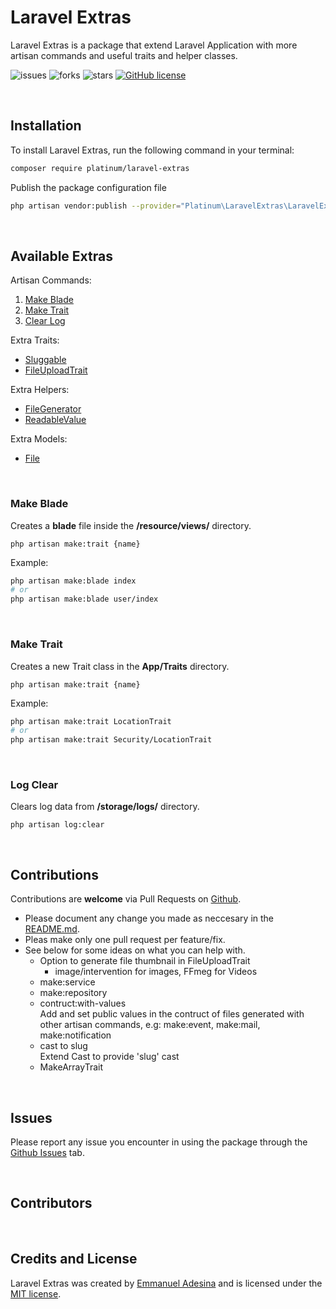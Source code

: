 # Laravel Extras
Laravel Extras is a package that extend Laravel Application with more artisan commands and useful traits and helper classes.

![issues](https://img.shields.io/github/issues/ThePlatinum/laravel-extras)
![forks](https://img.shields.io/github/forks/ThePlatinum/laravel-extras)
![stars](https://img.shields.io/github/stars/ThePlatinum/laravel-extras)
[![GitHub license](https://img.shields.io/github/license/ThePlatinum/laravel-extras)](https://github.com/ThePlatinum/laravel-extras/blob/master/LICENSE)

<br>

## Installation
To install Laravel Extras, run the following command in your terminal:

```bash
composer require platinum/laravel-extras
```

Publish the package configuration file
```bash
php artisan vendor:publish --provider="Platinum\LaravelExtras\LaravelExtrasServiceProvider" --tag="config"
```

<br>

## Available Extras

Artisan Commands:
1. <a href="#make-blade">Make Blade</a> 
2. <a href="#make-trait">Make Trait</a>
3. <a href="#log-clear">Clear Log</a>

Extra Traits:
- [Sluggable](docs/traits/sluggable.md)
- [FileUploadTrait](docs/traits/sluggable.md)

Extra Helpers:
- [FileGenerator](docs/helpers/file-generator.md)
- [ReadableValue](docs/helpers/readable-value.md)

Extra Models:
- [File](docs/models/file.md)


<br>

### Make Blade
Creates a **blade** file inside the **/resource/views/** directory.

`php artisan make:trait {name}`

Example:
```bash
php artisan make:blade index
# or
php artisan make:blade user/index
```


<br>

### Make Trait
Creates a new Trait class in the **App/Traits** directory.

`php artisan make:trait {name}`

Example:
```bash
php artisan make:trait LocationTrait
# or
php artisan make:trait Security/LocationTrait
```

<br>

### Log Clear

Clears log data from **/storage/logs/** directory.

`php artisan log:clear`


<br>

## Contributions
Contributions are **welcome** via Pull Requests on [Github](https://github.com/ThePlatinum/laravel-extras).
- Please document any change you made as neccesary in the [README.md](README.md).
- Pleas make only one pull request per feature/fix.
- See below for some ideas on what you can help with.
  - Option to generate file thumbnail in FileUploadTrait 
    - image/intervention for images, FFmeg for Videos
  - make:service
  - make:repository
  - contruct:with-values\
    Add and set public values in the contruct of files generated with other artisan commands, e.g: make:event, make:mail, make:notification
  - cast to slug\
    Extend Cast to provide 'slug' cast
  - MakeArrayTrait

<br>

## Issues
Please report any issue you encounter in using the package through the [Github Issues](https://github.com/ThePlatinum/laravel-extras/issues) tab.

<br>

## Contributors

<br>

## Credits and License
Laravel Extras was created by [Emmanuel Adesina](https://emmannueldesina.vercel.app/) and is licensed under the [MIT license](LICENSE.md).

